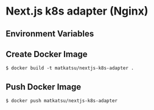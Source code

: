 # Next.js k8s adapter (Nginx)

## Environment Variables

## Create Docker Image
```
$ docker build -t matkatsu/nextjs-k8s-adapter .
```

## Push Docker Image
```
$ docker push matkatsu/nextjs-k8s-adapter
```
